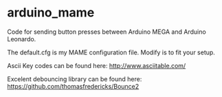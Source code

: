# arduino_mame
Code for sending button presses between Arduino MEGA and Arduino Leonardo.

The default.cfg is my MAME configuration file. Modify is to fit your setup.

Ascii Key codes can be found here:
http://www.asciitable.com/

Excelent debouncing library can be found here:
https://github.com/thomasfredericks/Bounce2